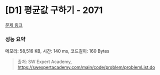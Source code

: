 # [D1] 평균값 구하기 - 2071 

[문제 링크](https://swexpertacademy.com/main/code/problem/problemDetail.do?contestProbId=AV5QRnJqA5cDFAUq) 

### 성능 요약

메모리: 58,516 KB, 시간: 140 ms, 코드길이: 160 Bytes



> 출처: SW Expert Academy, https://swexpertacademy.com/main/code/problem/problemList.do